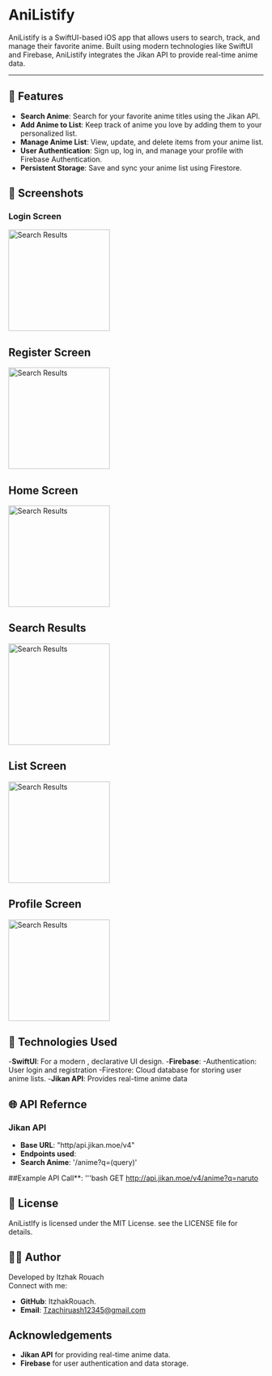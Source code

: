 # AniListify

AniListify is a SwiftUI-based iOS app that allows users to search, track, and manage their favorite anime. Built using modern technologies like SwiftUI and Firebase, AniListify integrates the Jikan API to provide real-time anime data.

---

## 📱 Features

- **Search Anime**: Search for your favorite anime titles using the Jikan API.
- **Add Anime to List**: Keep track of anime you love by adding them to your personalized list.
- **Manage Anime List**: View, update, and delete items from your anime list.
- **User Authentication**: Sign up, log in, and manage your profile with Firebase Authentication.
- **Persistent Storage**: Save and sync your anime list using Firestore.

## 🎨 Screenshots 

### Login Screen 
<img src="Screenshots/LoginApp.PNG" alt="Search Results" width="200">

## Register Screen
<img src="Screenshots/RegisterApp.PNG" alt="Search Results" width="200">

## Home Screen
<img src="Screenshots/HomeApp.PNG" alt="Search Results" width="200">

## Search Results
<img src="Screenshots/SearchApp.PNG" alt="Search Results" width="200">

## List Screen
<img src="Screenshots/ListApp.PNG" alt="Search Results" width="200">

## Profile Screen
<img src="Screenshots/ProfileApp.PNG" alt="Search Results" width="200">

## 🔧 Technologies Used

-**SwiftUI**: For a modern , declarative UI design.
-**Firebase**:
-Authentication: User login and registration
-Firestore: Cloud database for storing user anime lists.
-**Jikan API**: Provides real-time anime data

## 🌐 API Refernce

### Jikan API
- **Base URL**: "http/api.jikan.moe/v4"
- **Endpoints used**:
- **Search Anime**: '/anime?q=(query)'

##Example API Call**:
'''bash 
GET http://api.jikan.moe/v4/anime?q=naruto

##  📝 License
AniListIfy is licensed under the MIT License. see the LICENSE file for details.

## 👨‍💻 Author
Developed by Itzhak Rouach <br>
Connect with me: <br>
- **GitHub**: ItzhakRouach.
- **Email**: Tzachiruash12345@gmail.com

##  Acknowledgements
- **Jikan API** for providing real-time anime data.
- **Firebase** for user authentication and data storage.
